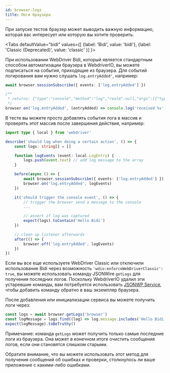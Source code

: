 ```yaml
---
id: browser-logs
title: Логи браузера
---
```


При запуске тестов браузер может выводить важную информацию, которая вас интересует или которую вы хотите проверить.

<Tabs
defaultValue="bidi"
values={[
    {label: 'Bidi', value: 'bidi'},
    {label: 'Classic (Deprecated)', value: 'classic'
}]
}>

<TabItem value='bidi'>

При использовании WebDriver Bidi, который является стандартным способом автоматизации браузера в WebdriverIO, вы можете подписаться на события, приходящие из браузера. Для событий логирования вам нужно слушать `log.entryAdded'`, например:

```ts
await browser.sessionSubscribe({ events: ['log.entryAdded'] })

/**
 * returns: {"type":"console","method":"log","realm":null,"args":[{"type":"string","value":"Hello Bidi"}],"level":"info","text":"Hello Bidi","timestamp":1657282076037}
 */
browser.on('log.entryAdded', (entryAdded) => console.log('received %s', entryAdded))
```

В тесте вы можете просто добавлять события лога в массив и проверять этот массив после завершения действия, например:

```ts
import type { local } from 'webdriver'

describe('should log when doing a certain action', () => {
    const logs: string[] = []

    function logEvents (event: local.LogEntry) {
        logs.push(event.text) // add log message to the array
    }

    before(async () => {
        await browser.sessionSubscribe({ events: ['log.entryAdded'] })
        browser.on('log.entryAdded', logEvents)
    })

    it('should trigger the console event', () => {
        // trigger the browser send a message to the console
        ...

        // assert if log was captured
        expect(logs).toContain('Hello Bidi')
    })

    // clean up listener afterwards
    after(() => {
        browser.off('log.entryAdded', logEvents)
    })
})
```

</TabItem>

<TabItem value='classic'>

Если вы все еще используете WebDriver Classic или отключили использование Bidi через возможность `'wdio:enforceWebDriverClassic': true`, вы можете использовать команду JSONWire `getLogs` для получения последних логов. Поскольку WebdriverIO удалил эти устаревшие команды, вам потребуется использовать [JSONWP Service](https://github.com/webdriverio-community/wdio-jsonwp-service), чтобы добавить команду обратно в ваш экземпляр браузера.

После добавления или инициализации сервиса вы можете получить логи через:

```ts
const logs = await browser.getLogs('browser')
const logMessage = logs.find((log) => log.message.includes('Hello Bidi'))
expect(logMessage).toBeTruthy()
```

Примечание: команда `getLogs` может получить только самые последние логи из браузера. Она может в конечном итоге очистить сообщения логов, если они становятся слишком старыми.
</TabItem>

</Tabs>

Обратите внимание, что вы можете использовать этот метод для получения сообщений об ошибках и проверки, столкнулось ли ваше приложение с какими-либо ошибками.
